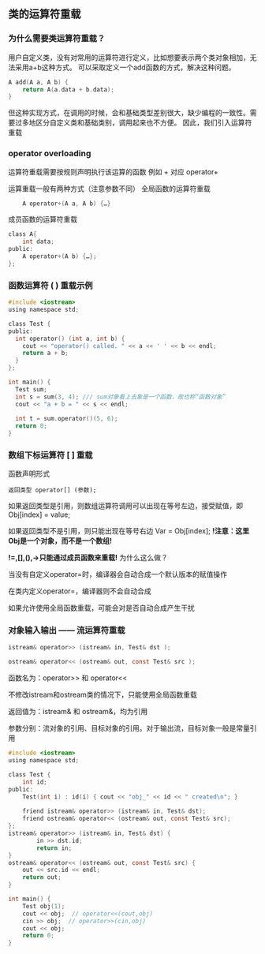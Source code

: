 
## **类的运算符重载**
### **为什么需要类运算符重载？**
用户自定义类，没有对常用的运算符进行定义，比如想要表示两个类对象相加，无法采用a+b这种方式。
可以采取定义一个add函数的方式，解决这种问题。
```C
A add(A a, A b) {
    return A(a.data + b.data);
}
```
但这种实现方式，在调用的时候，会和基础类型差别很大，缺少编程的一致性。需要过多地区分自定义类和基础类别，调用起来也不方便。
因此，我们引入运算符重载

### **operator overloading**
运算符重载需要按规则声明执行该运算的函数
例如 + 对应 operator+

运算重载一般有两种方式（注意参数不同）
全局函数的运算符重载
```C
	A operator+(A a, A b) {…}
```
成员函数的运算符重载
```C
class A{
	int data;
public:
	A operator+(A b) {…};
};
```

### **函数运算符 ( ) 重载示例**
```C
#include <iostream>
using namespace std;

class Test {
public:
  int operator() (int a, int b) {
    cout << "operator() called. " << a << ' ' << b << endl;
    return a + b;
  }
};	

int main() {
  Test sum;
  int s = sum(3, 4); /// sum对象看上去象是一个函数，故也称“函数对象”
  cout << "a + b = " << s << endl;
	
  int t = sum.operator()(5, 6); 
  return 0;
}
```

### **数组下标运算符 [ ] 重载**

函数声明形式

	返回类型 operator[] (参数); 

如果返回类型是引用，则数组运算符调用可以出现在等号左边，接受赋值，即
	Obj[index] = value;

如果返回类型不是引用，则只能出现在等号右边
	Var = Obj[index];
**!注意：这里Obj是一个对象，而不是一个数组!**

**!=,[],(),->只能通过成员函数来重载!**
为什么这么做？

当没有自定义operator=时，编译器会自动合成一个默认版本的赋值操作

在类内定义operator=，编译器则不会自动合成

如果允许使用全局函数重载，可能会对是否自动合成产生干扰

### **对象输入输出 —— 流运算符重载**
```C
istream& operator>> (istream& in, Test& dst );
 
ostream& operator<< (ostream& out, const Test& src ); 
```
函数名为：operator>> 和 operator<< 

不修改istream和ostream类的情况下，只能使用全局函数重载

返回值为：istream& 和 ostream&，均为引用

参数分别：流对象的引用、目标对象的引用。对于输出流，目标对象一般是常量引用
```C
#include <iostream>
using namespace std;

class Test {
	int id;
public:
	Test(int i) : id(i) { cout << "obj_" << id << " created\n"; } 
	
	friend istream& operator>> (istream& in, Test& dst); 
	friend ostream& operator<< (ostream& out, const Test& src); 
};	
istream& operator>> (istream& in, Test& dst) {
		in >> dst.id;
		return in;
}
ostream& operator<< (ostream& out, const Test& src) {
	out << src.id << endl;
	return out;
} 

int main() {
	Test obj(1);	
    cout << obj;  // operator<<(cout,obj)
	cin >> obj;	 // operator>>(cin,obj) 	
    cout << obj;	
	return 0;
}	
```

